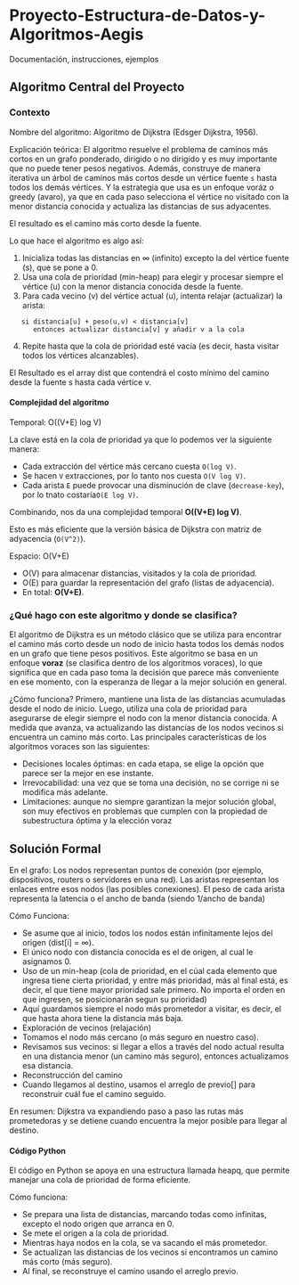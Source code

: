 # Proyecto-Estructura-de-Datos-y-Algoritmos-Aegis
Documentación, instrucciones, ejemplos

## Algoritmo Central del Proyecto

### Contexto
Nombre del algoritmo: Algoritmo de Dijkstra (Edsger Dijkstra, 1956).

Explicación teórica:
El algoritmo resuelve el problema de caminos más cortos en un grafo ponderado, dirigido o no dirigido y es muy importante que no puede tener pesos negativos. Además, construye de manera iterativa un árbol de caminos más cortos desde un vértice fuente `s` hasta todos los demás vértices. Y la estrategia que usa es un enfoque voráz o greedy (avaro), ya que en cada paso selecciona el vértice no visitado con la menor distancia conocida y actualiza las distancias de sus adyacentes.

El resultado es el camino más corto desde la fuente.

Lo que hace el algoritmo es algo así:
1. Inicializa todas las distancias en ∞ (infinito) excepto la del vértice fuente (s), que se pone a 0.
2. Usa una cola de prioridad (min-heap) para elegir y procesar siempre el vértice (u) con la menor distancia conocida desde la fuente.
3. Para cada vecino (v) del vértice actual (u), intenta relajar (actualizar) la arista:
```
   si distancia[u] + peso(u,v) < distancia[v] 
      entonces actualizar distancia[v] y añadir v a la cola
```
4. Repite hasta que la cola de prioridad esté vacía (es decir, hasta visitar todos los vértices alcanzables).

El Resultado es el array dist que contendrá el costo mínimo del camino desde la fuente s hasta cada vértice v.

#### Complejidad del algoritmo

Temporal: O((V+E) log V)

La clave está en la cola de prioridad ya que lo podemos ver la siguiente manera:
- Cada extracción del vértice más cercano cuesta `O(log V)`.
- Se hacen `V` extracciones, por lo tanto nos cuesta `O(V log V)`.
- Cada arista `E` puede provocar una disminución de clave (`decrease-key`), por lo tnato costaría`O(E log V)`.

Combinando, nos da una complejidad temporal **O((V+E) log V)**.

Esto es más eficiente que la versión básica de Dijkstra con matriz de adyacencia (`O(V^2)`).

Espacio: O(V+E)

- O(V) para almacenar distancias, visitados y la cola de prioridad.
- O(E) para guardar la representación del grafo (listas de adyacencia).
- En total: **O(V+E)**.

### ¿Qué hago con este algoritmo y donde se clasifica?
El algoritmo de Dijkstra es un método clásico que se utiliza para encontrar el camino más corto desde un nodo de inicio hasta todos los demás nodos en un grafo que tiene pesos positivos. Este algoritmo se basa en un enfoque **voraz** (se clasifica dentro de los algoritmos voraces), lo que significa que en cada paso toma la decisión que parece más conveniente en ese momento, con la esperanza de llegar a la mejor solución en general.

¿Cómo funciona?
Primero, mantiene una lista de las distancias acumuladas desde el nodo de inicio. Luego, utiliza una cola de prioridad para asegurarse de elegir siempre el nodo con la menor distancia conocida. A medida que avanza, va actualizando las distancias de los nodos vecinos si encuentra un camino más corto.
Las principales características de los algoritmos voraces son las siguientes:
- Decisiones locales óptimas: en cada etapa, se elige la opción que parece ser la mejor en ese instante.
- Irrevocabilidad: una vez que se toma una decisión, no se corrige ni se modifica más adelante.
- Limitaciones: aunque no siempre garantizan la mejor solución global, son muy efectivos en problemas que cumplen con la propiedad de subestructura óptima y la elección voraz

## Solución Formal
En el grafo:
Los nodos representan puntos de conexión (por ejemplo, dispositivos, routers o servidores en una red).
Las aristas representan los enlaces entre esos nodos (las posibles conexiones). El peso de cada arista representa la latencia o el ancho de banda (siendo 1/ancho de banda)

Cómo Funciona:
   - Se asume que al inicio, todos los nodos están infinitamente lejos del origen (dist[i] = ∞).
   - El único nodo con distancia conocida es el de origen, al cual le asignamos 0.
   - Uso de un min-heap (cola de prioridad, en el cúal cada elemento que ingresa tiene cierta prioridad, y entre más prioridad, más al final está, es decir, el que tiene mayor prioridad sale primero. No importa el orden en que ingresen, se posicionarán segun su prioridad)
   - Aquí guardamos siempre el nodo más prometedor a visitar, es decir, el que hasta ahora tiene la distancia más baja.
   - Exploración de vecinos (relajación)
   - Tomamos el nodo más cercano (o más seguro en nuestro caso).
   - Revisamos sus vecinos: si llegar a ellos a través del nodo actual resulta en una distancia menor (un camino más seguro), entonces actualizamos esa distancia.
   - Reconstrucción del camino
   - Cuando llegamos al destino, usamos el arreglo de previo[] para reconstruir cuál fue el camino seguido.

En resumen: Dijkstra va expandiendo paso a paso las rutas más prometedoras y se detiene cuando encuentra la mejor posible para llegar al destino.

#### Código Python
El código en Python se apoya en una estructura llamada heapq, que permite manejar una cola de prioridad de forma eficiente.

Cómo funciona:
   - Se prepara una lista de distancias, marcando todas como infinitas, excepto el nodo origen que arranca en 0.
   - Se mete el origen a la cola de prioridad.
   - Mientras haya nodos en la cola, se va sacando el más prometedor.
   - Se actualizan las distancias de los vecinos si encontramos un camino más corto (más seguro).
   - Al final, se reconstruye el camino usando el arreglo previo.
